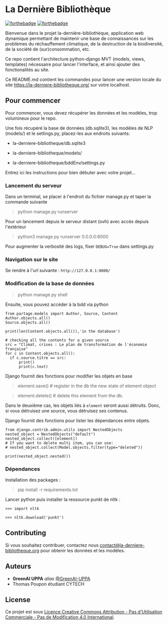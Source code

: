 # La Dernière Bibliothèque


[![forthebadge](http://forthebadge.com/images/badges/built-with-love.svg)](http://forthebadge.com)  [![forthebadge](http://forthebadge.com/images/badges/powered-by-electricity.svg)](http://forthebadge.com)


Bienvenue dans le projet la-dernière-bibliothèque, application web dynamique permettant de maintenir une base de connaissances sur les problèmes du réchauffement climatique, de la destruction de la biodiversité, de la société de (sur)consommation, etc.

Ce repo contient l'architecture python-django MVT (models, views, templates) nécessaire pour lancer l'interface, et ainsi ajouter des fonctionalités au site.

Ce README.md contient les commandes pour lancer une version locale du site https://la-derniere-bibliotheque.org/ sur votre localhost.

## Pour commencer

Pour commencer, vous devez récupérer les données et les modèles, trop volumineux pour le repo. 

Une fois récupéré la base de données (db.sqlite3), les modèles de NLP (models/) et le settings.py, placez-les aux endroits suivants:

- la-derniere-bibliotheque/db.sqlite3

- la-derniere-bibliotheque/models/

- la-derniere-bibliotheque/bddEnv/settings.py

Entrez ici les instructions pour bien débuter avec votre projet...

### Lancement du serveur

Dans un terminal, se placer à l'endroit du fichier manage.py et taper la commande suivante 

> python manage.py runserver

Pour un lancement depuis le serveur distant (ovh) avec accès depuis l'extérieur
> python3 manage.py runserver 0.0.0.0:8000

Pour augmenter la verbosité des logs, fixer `DEBUG=True` dans settings.py

### Navigation sur le site 
Se rendre à l'url suivante : `http://127.0.0.1:8000/`

### Modification de la base de données

> python manage.py shell

Ensuite, vous pouvez accéder à la bdd via python
```
from partage.models import Author, Source, Content
Author.objects.all()
Source.objects.all()

print(len(Content.objects.all()),'in the database')

# checking all the contents for a given source
src = "Climat, crises : Le plan de transformation de l'économie française"
for c in Content.objects.all():
  if c.source.titre == src:
      print()
      print(c.text)
```

Django fournit des fonctions pour modifier les objets en base

> element.save() # register in the db the new state of element object

> element.delete() # delete this element from the db. 

Dans le deuxième cas, les objets liés à `element` seront aussi détruits. Donc, si vous détruisez une source, vous détruisez ses contenus.

Django fournit des fonctions pour lister les dépendances entre objets. 
```
from django.contrib.admin.utils import NestedObjects
nested_object = NestedObjects("default")
nested_object.collect([element])
# If you want to delete multi item, you can use:
# nested_object.collect(Model.objects.filter(type="deleted"))

print(nested_object.nested())
```

### Dépendances

Installation des packages :

> pip install -r requirements.txt

Lancer python puis installer la ressource punkt de nltk :

`>>> import nltk`

`>>> nltk.download('punkt')`

## Contributing

Si vous souhaitez contribuer, contactez nous contact@la-derniere-bibliotheque.org pour obtenir les données et les modèles.

## Auteurs
* **GreenAI UPPA** _alias_ [@GreenAI-UPPA](https://github.com/GreenAI-Uppa/)
* Thomas Poupon étudiant CYTECH

## License

Ce projet est sous [Licence Creative Commons Attribution - Pas d'Utilisation Commerciale - Pas de Modification 4.0 International](http://creativecommons.org/licenses/by-nc-nd/4.0/).

